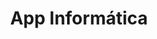---
title: "App Informática"
url: /sevilla/app-informatica-calle-amador-de-los-rios/
shop: ordenador
---